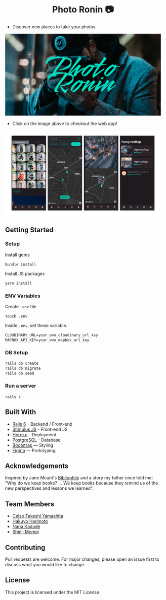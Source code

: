 <h1 align="center">Photo Ronin 📷</h1>

- Discover new places to take your photos

<a href="https://photo-ronin.herokuapp.com/"><img src="https://github.com/ctyamashita/photo-ronin/blob/main/app/assets/images/og_photo.jpg"/></a>
- <p>Click on the image above to checkout the web app!</p>

<img src="https://github.com/ctyamashita/photo-ronin/blob/main/app/assets/images/ronin-screenshots.png" />

<br>

## Getting Started
### Setup

Install gems
```
bundle install
```
Install JS packages
```
yarn install
```

### ENV Variables
Create `.env` file
```
touch .env
```
Inside `.env`, set these variable.
```
CLOUDINARY_URL=your_own_cloudinary_url_key
MAPBOX_API_KEY=your_own_mapbox_url_key
```

### DB Setup
```
rails db:create
rails db:migrate
rails db:seed
```

### Run a server
```
rails s
```

## Built With
- [Rails 6](https://guides.rubyonrails.org/) - Backend / Front-end
- [Stimulus JS](https://stimulus.hotwired.dev/) - Front-end JS
- [Heroku](https://heroku.com/) - Deployment
- [PostgreSQL](https://www.postgresql.org/) - Database
- [Bootstrap](https://getbootstrap.com/) — Styling
- [Figma](https://www.figma.com) — Prototyping

## Acknowledgements
Inspired by Jane Mount's [Bibliophile](https://www.amazon.com/Bibliophile-Illustrated-Miscellany-Jane-Mount/dp/1452167230) and a story my father once told me: "Why do we keep books? ... We keep books because they remind us of the new perspectives and lessons we learned".

## Team Members
- [Celso Takeshi Yamashita](https://www.linkedin.com/in/ctyamashita/)
- [Hakuyo Harimoto](https://www.linkedin.com/in/hakuyo-harimoto-32338b123/)
- [Nana Kadode](https://www.linkedin.com/in/nana-kadode/)
- [Shinji Momoi](https://www.linkedin.com/in/shinjimomoi/)

## Contributing
Pull requests are welcome. For major changes, please open an issue first to discuss what you would like to change.

## License
This project is licensed under the MIT License
